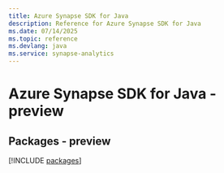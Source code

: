```yaml
---
title: Azure Synapse SDK for Java
description: Reference for Azure Synapse SDK for Java
ms.date: 07/14/2025
ms.topic: reference
ms.devlang: java
ms.service: synapse-analytics
---
```

# Azure Synapse SDK for Java - preview
## Packages - preview
[!INCLUDE [packages](synapse-index.md)]